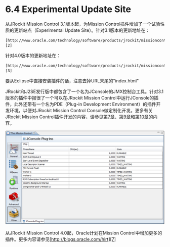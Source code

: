 <a name="6.4"></a>
# 6.4 Experimental Update Site

从JRockit Mission Control 3.1版本起，为Mission Control插件增加了一个试验性质的更新站点（Experimental Update Site）。针对3.1版本的更新地址在：

    [http://www.oracle.com/technology/software/products/jrockit/missioncontrol/updates/experimental/3.1.0/eclipse/index.html][2]

针对4.0版本的更新地址在：

    [http://www.oracle.com/technology/software/products/jrockit/missioncontrol/updates/experimental/3.1.0/eclipse/index.html][3]

要从Eclipse中直接安装插件的话，注意去掉URL末尾的"index.html"

JRockit和J2SE发行版中都包含了一个名为JConsole的JMX控制台工具。针对3.1版本的插件中报很了一个可以在JRockit Mission Control中运行JConsole的插件，此外还带有一个名为PDE（Plug-in Development Environment）的插件开发环境，以便对JRockit Mission Control Console做定制化开发。更多有关JRockit Mission Control插件开发的内容，请参见[第7章][4]、[第9章][5]和[第10章][6]的内容。


![Figure 6-8][1]

从JRockit Mission Control 4.0起，Oracle计划在Mission Control中增加更多的插件。更多内容请参见[http://blogs.oracle.com/hirt][7]




[1]:    ../images/6-8.jpg
[2]:    http://www.oracle.com/technology/software/products/jrockit/missioncontrol/updates/experimental/3.1.0/eclipse/index.html
[3]:    http://www.oracle.com/technology/software/products/jrockit/missioncontrol/updates/experimental/3.1.0/eclipse/index.html
[4]:    ../chap7/7.md#7
[5]:    ../chap9/9.md#9
[6]:    ../chap10/10.md#10
[7]:    http://blogs.oracle.com/hirt